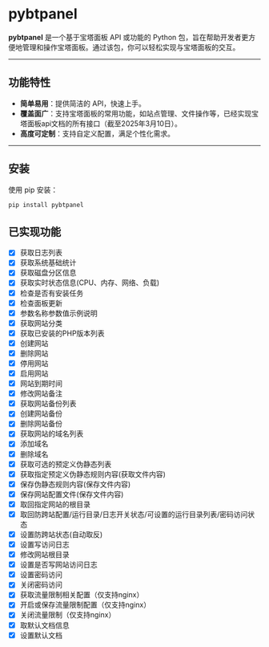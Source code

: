 # pybtpanel

**pybtpanel** 是一个基于宝塔面板 API 或功能的 Python 包，旨在帮助开发者更方便地管理和操作宝塔面板。通过该包，你可以轻松实现与宝塔面板的交互。

---

## 功能特性

- **简单易用**：提供简洁的 API，快速上手。
- **覆盖面广**：支持宝塔面板的常用功能，如站点管理、文件操作等，已经实现宝塔面板api文档的所有接口（截至2025年3月10日）。
- **高度可定制**：支持自定义配置，满足个性化需求。

---

## 安装

使用 pip 安装：

```bash
pip install pybtpanel
```

## 已实现功能
-[x] 获取日志列表
-[x] 获取系统基础统计
-[x] 获取磁盘分区信息
-[x] 获取实时状态信息(CPU、内存、网络、负载)
-[x] 检查是否有安装任务
-[x] 检查面板更新
-[x] 参数名称参数值示例说明
-[x] 获取网站分类
-[x] 获取已安装的PHP版本列表
-[x] 创建网站
-[x] 删除网站
-[x] 停用网站
-[x] 启用网站
-[x] 网站到期时间
-[x] 修改网站备注
-[x] 获取网站备份列表
-[x] 创建网站备份
-[x] 删除网站备份
-[x] 获取网站的域名列表
-[x] 添加域名
-[x] 删除域名
-[x] 获取可选的预定义伪静态列表
-[x] 获取指定预定义伪静态规则内容(获取文件内容)
-[x] 保存伪静态规则内容(保存文件内容)
-[x] 保存网站配置文件(保存文件内容)
-[x] 取回指定网站的根目录
-[x] 取回防跨站配置/运行目录/日志开关状态/可设置的运行目录列表/密码访问状态
-[x] 设置防跨站状态(自动取反)
-[x] 设置写访问日志
-[x] 修改网站根目录
-[x] 设置是否写网站访问日志
-[x] 设置密码访问
-[x] 关闭密码访问
-[x] 获取流量限制相关配置（仅支持nginx）
-[x] 开启或保存流量限制配置（仅支持nginx）
-[x] 关闭流量限制（仅支持nginx）
-[x] 取默认文档信息
-[x] 设置默认文档